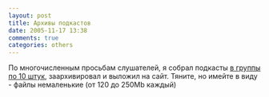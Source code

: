 ```yaml
---
layout: post
title: Архивы подкастов
date: 2005-11-17 13:38
comments: true
categories: others
---
```


По многочисленным просьбам слушателей, я собрал подкасты <a href="http://podcast.umputun.com/arhivyi-v-zipah/">в группы по 10 штук</a>, заархивировал и выложил на сайт. Тяните, но имейте в виду - файлы немаленькие (от 120 до 250Mb каждый)